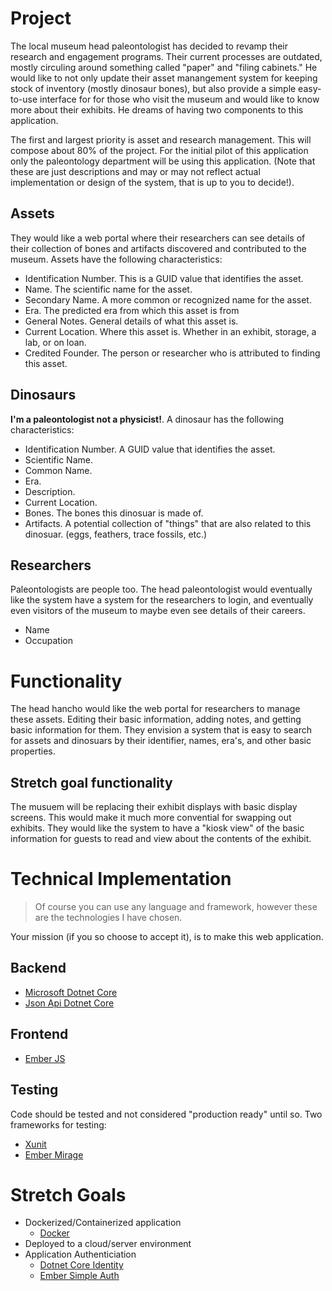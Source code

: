 # Project

The local museum head paleontologist has decided to revamp their research and engagement programs. Their current processes are outdated, mostly circuling around something called "paper" and "filing cabinets." He would like to not only update their asset manangement system for keeping stock of inventory (mostly dinosaur bones), but also provide a simple easy-to-use interface for for those who visit the museum and would like to know more about their exhibits. He dreams of having two components to this application.

The first and largest priority is asset and research management. This will compose about 80% of the project. For the initial pilot of this application only the paleontology department will be using this application. (Note that these are just descriptions and may or may not reflect actual implementation or design of the system, that is up to you to decide!).

## Assets

They would like a web portal where their researchers can see details of their collection of bones and artifacts discovered and contributed to the museum. Assets have the following characteristics:
- Identification Number. This is a GUID value that identifies the asset.
- Name. The scientific name for the asset.
- Secondary Name. A more common or recognized name for the asset.
- Era. The predicted era from which this asset is from
- General Notes. General details of what this asset is.
- Current Location. Where this asset is. Whether in an exhibit, storage, a lab, or on loan.
- Credited Founder. The person or researcher who is attributed to finding this asset.

## Dinosaurs

__I'm a paleontologist not a physicist!__. A dinosaur has the following characteristics:
- Identification Number. A GUID value that identifies the asset.
- Scientific Name.
- Common Name.
- Era.
- Description.
- Current Location.
- Bones. The bones this dinosuar is made of.
- Artifacts. A potential collection of "things" that are also related to this dinosuar. (eggs, feathers, trace fossils, etc.)

## Researchers

Paleontologists are people too. The head paleontologist would eventually like the system have a system for the researchers to login, and eventually even visitors of the museum to maybe even see details of their careers.
- Name
- Occupation

# Functionality

The head hancho would like the web portal for researchers to manage these assets. Editing their basic information, adding notes, and getting basic information for them. They envision a system that is easy to search for assets and dinosuars by their identifier, names, era's, and other basic properties.

## Stretch goal functionality

The musuem will be replacing their exhibit displays with basic display screens. This would make it much more convential for swapping out exhibits. They would like the system to have a "kiosk view" of the basic information for guests to read and view about the contents of the exhibit.

# Technical Implementation

> Of course you can use any language and framework, however these are the technologies I have chosen.

Your mission (if you so choose to accept it), is to make this web application.

## Backend

- [Microsoft Dotnet Core](https://docs.microsoft.com/en-us/aspnet/core/?view=aspnetcore-2.2)
- [Json Api Dotnet Core](https://github.com/json-api-dotnet/JsonApiDotNetCore)

## Frontend

- [Ember JS](https://emberjs.com/)

## Testing

Code should be tested and not considered "production ready" until so. Two frameworks for testing:
- [Xunit](https://xunit.github.io/)
- [Ember Mirage](https://www.ember-cli-mirage.com/)

# Stretch Goals
- Dockerized/Containerized application
  - [Docker](https://www.docker.com/)
- Deployed to a cloud/server environment
- Application Authenticiation
  - [Dotnet Core Identity](https://docs.microsoft.com/en-us/aspnet/core/security/authentication/identity?view=aspnetcore-2.2&tabs=visual-studio)
  - [Ember Simple Auth](http://ember-simple-auth.com/)
